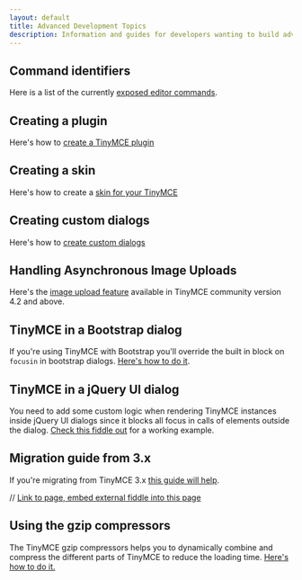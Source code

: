 ```yaml
---
layout: default
title: Advanced Development Topics
description: Information and guides for developers wanting to build advanced capabilities into TinyMCE.
---
```


## Command identifiers
Here is a list of the currently [exposed editor commands](command-identifiers).


## Creating a plugin
Here's how to [create a TinyMCE plugin](creating-a-plugin)


## Creating a skin
Here's how to create a [skin for your TinyMCE](creating-a-skin)


## Creating custom dialogs
Here's how to [create custom dialogs](creating-custom-dialogs)


## Handling Asynchronous Image Uploads
Here's the [image upload feature](handling-asynchronous-image-uploads) available in TinyMCE community version 4.2 and above.


## TinyMCE in a Bootstrap dialog
If you're using TinyMCE with Bootstrap you'll override the built in block on `focusin` in bootstrap dialogs. [Here's how to do it](tinymce-in-a-boostrap-dialog).


## TinyMCE in a jQuery UI dialog
You need to add some custom logic when rendering TinyMCE instances inside jQuery UI dialogs since it blocks all focus in calls of elements outside the dialog. [Check this fiddle out](tinymce_in_a_jquery_ui_dialog) for a working example.


## Migration guide from 3.x
If you're migrating from TinyMCE 3.x [this guide will help](migration-guide-from-3x).


// [Link to page, embed external fiddle into this page](tinymce-in-a-jquery-ui-dialog)


## Using the gzip compressors
The TinyMCE gzip compressors helps you to dynamically combine and compress the different parts of TinyMCE to reduce the loading time. [Here's how to do it.](using-the-gzip-compressors)
